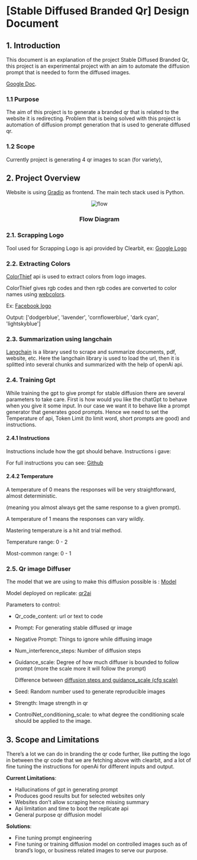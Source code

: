 # **[Stable Diffused Branded Qr] Design Document**


## **1. Introduction**

This document is an explanation of the project Stable Diffused Branded Qr, this project is an experimental project with an aim to automate the diffusion prompt that is needed to form the diffused images.

[Google Doc](https://docs.google.com/document/d/1rnjQ2Kh-AZnMhBUtN9daZyCuXjE9Ov8yp6p-eWh9KHA/edit?usp=sharing).


### **1.1 Purpose**


The aim of this project is to generate a branded qr that is related to the website it is redirecting. Problem that is being solved with this project is automation of diffusion prompt generation that is used to generate diffused qr.


### **1.2 Scope**

Currently project is generating 4 qr images to scan (for variety), 


## **2. Project Overview**

Website is using [Gradio](https://www.gradio.app/docs/interface) as frontend. The main tech stack used is Python.
<div align="center">
  <img src="https://github.com/utkarsh-vijay/StableDiffusedQr/assets/157091515/845be1b6-4329-4459-976d-c9742a7165f8" alt="flow">
  <h3>Flow Diagram</h3>
</div>


### **2.1. Scrapping Logo**

Tool used for Scrapping Logo is api provided by Clearbit, ex: [Google Logo](https://logo.clearbit.com/https://www.google.com)


### **2.2. Extracting Colors**

[ColorThief](https://github.com/fengsp/color-thief-py) api is used to extract colors from logo images.

ColorThief gives rgb codes and then rgb codes are converted to color names using [webcolors](https://pypi.org/project/webcolors/).

Ex: [Facebook logo](https://logo.clearbit.com/https://www.facebook.com)

Output: ['dodgerblue', 'lavender', 'cornflowerblue', 'dark cyan', 'lightskyblue']


### **2.3. Summarization using langchain**

[Langchain](https://python.langchain.com/docs/get_started/introduction) is a library used to scrape and summarize documents, pdf, website, etc. Here the langchain library is used to load the url, then it is splitted into several chunks and summarized with the help of openAi api.


### **2.4. Training Gpt**

While training the gpt to give prompt for stable diffusion there are several parameters to take care. First is how would you like the chatGpt to behave when you give it some input. In our case we want it to behave like a prompt generator that generates good prompts. Hence we need to set the Temperature of api, Token Limit (to limit word, short prompts are good) and instructions.


#### **2.4.1** **Instructions**

Instructions include how the gpt should behave. Instructions i gave:

	

For full instructions you can see: [Github](https://github.com/utkarsh-vijay/StableDiffusedQr/blob/main/Instructions.py)


#### **2.4.2 Temperature**

A temperature of 0 means the responses will be very straightforward, almost deterministic.

(meaning you almost always get the same response to a given prompt).

A temperature of 1 means the responses can vary wildly.

Mastering temperature is a hit and trial method.

Temperature range: 0 - 2

Most-common range: 0 - 1


### **2.5. Qr image Diffuser**

The model that we are using to make this diffusion possible is : [Model](https://huggingface.co/DionTimmer/controlnet_qrcode)

Model deployed on replicate: [qr2ai](https://replicate.com/qr2ai/qr2ai)

Parameters to control:



* Qr_code_content: url or text to code
* Prompt: For generating stable diffused qr image
* Negative Prompt: Things to ignore while diffusing image
* Num_interference_steps: Number of diffusion steps
* Guidance_scale: Degree of how much diffuser is bounded to follow prompt (more the scale more it will follow the prompt)

    Difference between [diffusion steps and guidance_scale (cfg scale)](https://drive.usercontent.google.com/download?id=1lAVuhic6gXzoofmwZWY1UhmdRzkL1E90&export=view&authuser=0)

* Seed: Random number used to generate reproducible images
* Strength: Image strength in qr
* ControlNet_conditioning_scale: to what degree the conditioning scale should be applied to the image. 

## **3. Scope and Limitations**

There’s a lot we can do in branding the qr code further, like putting the logo in between the qr code that we are fetching above with clearbit, and a lot of fine tuning the instructions for openAi for different inputs and output.

**Current Limitations**:



* Hallucinations of gpt in generating prompt
* Produces good results but for selected websites only
* Websites don’t allow scraping hence missing summary
* Api limitation and time to boot the replicate api
* General purpose qr diffusion model

**Solutions**:



* Fine tuning prompt engineering
* Fine tuning or training diffusion model on controlled images such as of brand’s logo, or business related images to serve our purpose.
